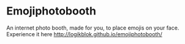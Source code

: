 # Emojiphotobooth
An internet photo booth, made for you, to place emojis on your face.
Experience it here http://logikblok.github.io/emojiphotobooth/
